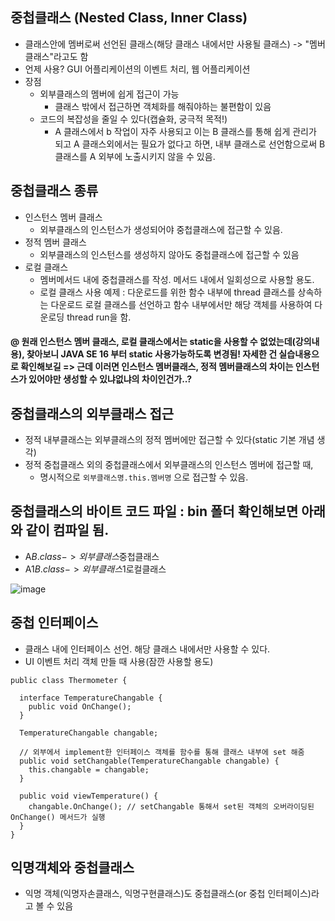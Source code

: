 ## 중첩클래스 (Nested Class, Inner Class)
  * 클래스안에 멤버로써 선언된 클래스(해당 클래스 내에서만 사용될 클래스) -> "멤버클래스"라고도 함
  * 언제 사용? GUI 어플리케이션의 이벤트 처리, 웹 어플리케이션
  * 장점
    - 외부클래스의 멤버에 쉽게 접근이 가능 
      - 클래스 밖에서 접근하면 객체화를 해줘야하는 불편함이 있음
    - 코드의 복잡성을 줄일 수 있다(캡슐화, 궁극적 목적!)
      - A 클래스에서 b 작업이 자주 사용되고 이는 B 클래스를 통해 쉽게 관리가 되고 A 클래스외에서는 필요가 없다고 하면, 내부 클래스로 선언함으로써 B 클래스를 A 외부에 노출시키지 않을 수 있음.

## 중첩클래스 종류
  - 인스턴스 멤버 클래스
    - 외부클래스의 인스턴스가 생성되어야 중첩클래스에 접근할 수 있음.
  - 정적 멤버 클래스
    - 외부클래스의 인스턴스를 생성하지 않아도 중첩클래스에 접근할 수 있음
  - 로컬 클래스
    - 멤버메서드 내에 중첩클래스를 작성. 메서드 내에서 일회성으로 사용할 용도.
    - 로컬 클래스 사용 예제 : 다운로드를 위한 함수 내부에 thread 클래스를 상속하는 다운로드 로컬 클래스를 선언하고 함수 내부에서만 해당 객체를 사용하여 다운로딩 thread run을 함. 
  #### @ 원래 인스턴스 멤버 클래스, 로컬 클래스에서는 static을 사용할 수 없었는데(강의내용), 찾아보니 JAVA SE 16 부터 static 사용가능하도록 변경됨! 자세한 건 실습내용으로 확인해보길 => 근데 이러면 인스턴스 멤버클래스, 정적 멤버클래스의 차이는 인스턴스가 있어야만 생성할 수 있냐없냐의 차이인건가..?

## 중첩클래스의 외부클래스 접근
  * 정적 내부클래스는 외부클래스의 정적 멤버에만 접근할 수 있다(static 기본 개념 생각)
  * 정적 중첩클래스 외의 중첩클래스에서 외부클래스의 인스턴스 멤버에 접근할 때,
    - 명시적으로 ```외부클래스명.this.멤버명``` 으로 접근할 수 있음.


## 중첩클래스의 바이트 코드 파일 : bin 폴더 확인해보면 아래와 같이 컴파일 됨.
  - A$B.class -> 외부클래스$중첩클래스
  - A$1B.class -> 외부클래스$1로컬클래스

  ![image](https://user-images.githubusercontent.com/102529294/167248011-2952d5b6-6bc1-4a01-88a1-2ac9c2425125.png)
  

## 중첩 인터페이스
  * 클래스 내에 인터페이스 선언. 해당 클래스 내에서만 사용할 수 있다.
  * UI 이벤트 처리 객체 만들 때 사용(잠깐 사용할 용도)
  ```
  public class Thermometer {
  
    interface TemperatureChangable {
      public void OnChange();
    }
    
    TemperatureChangable changable;
    
    // 외부에서 implement한 인터페이스 객체를 함수를 통해 클래스 내부에 set 해줌
    public void setChangable(TemperatureChangable changable) {
      this.changable = changable;
    }
    
    public void viewTemperature() {
      changable.OnChange(); // setChangable 통해서 set된 객체의 오버라이딩된 OnChange() 메서드가 실행
    }
  }
  ```
  
## 익명객체와 중첩클래스
  * 익명 객체(익명자손클래스, 익명구현클래스)도 중첩클래스(or 중첩 인터페이스)라고 볼 수 있음
